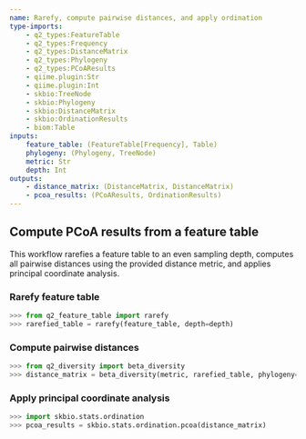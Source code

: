 ```yaml
---
name: Rarefy, compute pairwise distances, and apply ordination
type-imports:
    - q2_types:FeatureTable
    - q2_types:Frequency
    - q2_types:DistanceMatrix
    - q2_types:Phylogeny
    - q2_types:PCoAResults
    - qiime.plugin:Str
    - qiime.plugin:Int
    - skbio:TreeNode
    - skbio:Phylogeny
    - skbio:DistanceMatrix
    - skbio:OrdinationResults
    - biom:Table
inputs:
    feature_table: (FeatureTable[Frequency], Table)
    phylogeny: (Phylogeny, TreeNode)
    metric: Str
    depth: Int
outputs:
    - distance_matrix: (DistanceMatrix, DistanceMatrix)
    - pcoa_results: (PCoAResults, OrdinationResults)
---
```

## Compute PCoA results from a feature table

This workflow rarefies a feature table to an even sampling depth, computes all
pairwise distances using the provided distance metric, and applies principal
coordinate analysis.

### Rarefy feature table

```python
>>> from q2_feature_table import rarefy
>>> rarefied_table = rarefy(feature_table, depth=depth)
```

### Compute pairwise distances

```python
>>> from q2_diversity import beta_diversity
>>> distance_matrix = beta_diversity(metric, rarefied_table, phylogeny=phylogeny)
```

### Apply principal coordinate analysis

```python
>>> import skbio.stats.ordination
>>> pcoa_results = skbio.stats.ordination.pcoa(distance_matrix)
```
